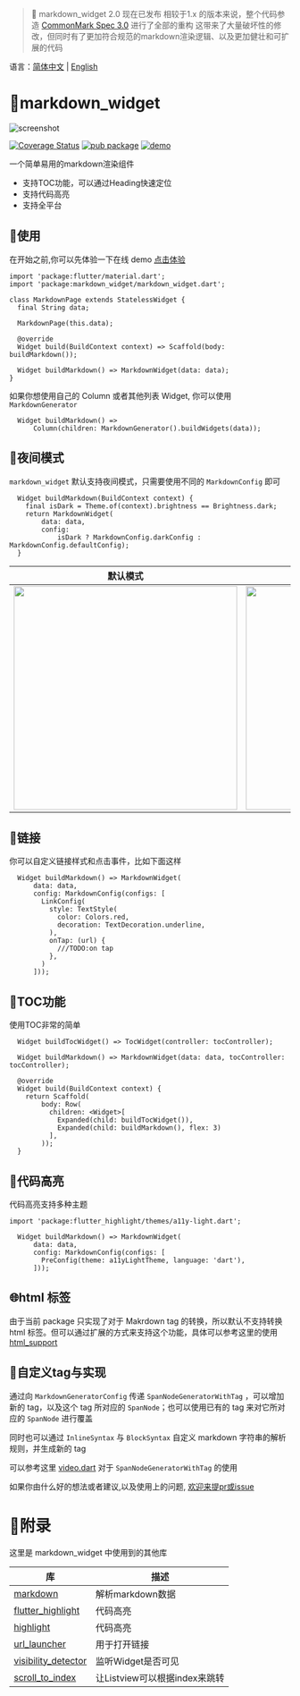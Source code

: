 > 🚀 markdown_widget 2.0 现在已发布
相较于1.x 的版本来说，整个代码参造 [CommonMark Spec 3.0](https://spec.commonmark.org/0.30/) 进行了全部的重构
这带来了大量破坏性的修改，但同时有了更加符合规范的markdown渲染逻辑、以及更加健壮和可扩展的代码

语言：[简体中文](https://github.com/asjqkkkk/markdown_widget/blob/master/README_ZH.md) | [English](https://github.com/asjqkkkk/markdown_widget/blob/master/README.md)

# 📖markdown_widget

![screenshot](assets/script_medias/1676100926803.jpg)


[![Coverage Status](assets/script_medias/1675527925332.png)](https://coveralls.io/github/asjqkkkk/markdown_widget?branch=dev) [![pub package](assets/script_medias/1675527928071.png)](https://pub.dartlang.org/packages/markdown_widget) [![demo](assets/script_medias/1675527929980.png)](https://asjqkkkk.github.io/markdown_widget/)

一个简单易用的markdown渲染组件

- 支持TOC功能，可以通过Heading快速定位
- 支持代码高亮
- 支持全平台

## 🚀使用

在开始之前,你可以先体验一下在线 demo [点击体验](https://asjqkkkk.github.io/markdown_widget/)

```
import 'package:flutter/material.dart';
import 'package:markdown_widget/markdown_widget.dart';

class MarkdownPage extends StatelessWidget {
  final String data;

  MarkdownPage(this.data);

  @override
  Widget build(BuildContext context) => Scaffold(body: buildMarkdown());

  Widget buildMarkdown() => MarkdownWidget(data: data);
}
```

如果你想使用自己的 Column 或者其他列表 Widget, 你可以使用 `MarkdownGenerator`

```
  Widget buildMarkdown() =>
      Column(children: MarkdownGenerator().buildWidgets(data));
```

## 🌠夜间模式

`markdown_widget` 默认支持夜间模式，只需要使用不同的 `MarkdownConfig` 即可
```
  Widget buildMarkdown(BuildContext context) {
    final isDark = Theme.of(context).brightness == Brightness.dark;
    return MarkdownWidget(
        data: data,
        config:
            isDark ? MarkdownConfig.darkConfig : MarkdownConfig.defaultConfig);
  }
```

默认模式 | 夜间模式
---|---
<img src="assets/script_medias/1675527930854.png" width=400> | <img src="assets/script_medias/1675527932169.png" width=400>


## 🔗链接

你可以自定义链接样式和点击事件，比如下面这样

```
  Widget buildMarkdown() => MarkdownWidget(
      data: data,
      config: MarkdownConfig(configs: [
        LinkConfig(
          style: TextStyle(
            color: Colors.red,
            decoration: TextDecoration.underline,
          ),
          onTap: (url) {
            ///TODO:on tap
          },
        )
      ]));
```

## 📜TOC功能

使用TOC非常的简单

```
  Widget buildTocWidget() => TocWidget(controller: tocController);

  Widget buildMarkdown() => MarkdownWidget(data: data, tocController: tocController);

  @override
  Widget build(BuildContext context) {
    return Scaffold(
        body: Row(
          children: <Widget>[
            Expanded(child: buildTocWidget()),
            Expanded(child: buildMarkdown(), flex: 3)
          ],
        ));
  }
```

## 🎈代码高亮

代码高亮支持多种主题
```
import 'package:flutter_highlight/themes/a11y-light.dart';

  Widget buildMarkdown() => MarkdownWidget(
      data: data,
      config: MarkdownConfig(configs: [
        PreConfig(theme: a11yLightTheme, language: 'dart'),
      ]));
```

## 🌐html 标签

由于当前 package 只实现了对于 Makrdown tag 的转换，所以默认不支持转换 html 标签。但可以通过扩展的方式来支持这个功能，具体可以参考这里的使用 [html_support](https://github.com/asjqkkkk/markdown_widget/blob/1d549fd5c2d6b0172281d8bb66e367654b9d60f0/example/lib/markdown_custom/html_support.dart)

## 🍑自定义tag与实现

通过向 `MarkdownGeneratorConfig` 传递 `SpanNodeGeneratorWithTag` ，可以增加新的 tag，以及这个 tag 所对应的 `SpanNode`；也可以使用已有的 tag 来对它所对应的 `SpanNode` 进行覆盖

同时也可以通过 `InlineSyntax` 与 `BlockSyntax` 自定义 markdown 字符串的解析规则，并生成新的 tag

可以参考这里 [video.dart](https://github.com/asjqkkkk/markdown_widget/blob/1d549fd5c2d6b0172281d8bb66e367654b9d60f0/example/lib/markdown_custom/video.dart) 对于 `SpanNodeGeneratorWithTag` 的使用


如果你由什么好的想法或者建议,以及使用上的问题, [欢迎来提pr或issue](https://github.com/asjqkkkk/markdown_widget)

# 🧾附录

这里是 markdown_widget 中使用到的其他库

库 | 描述
---|---
[markdown](https://pub.flutter-io.cn/packages/markdown) | 解析markdown数据
[flutter_highlight](https://pub.flutter-io.cn/packages/flutter_highlight) | 代码高亮
[highlight](https://pub.flutter-io.cn/packages/highlight) | 代码高亮
[url_launcher](https://pub.flutter-io.cn/packages/url_launcher) | 用于打开链接
[visibility_detector](https://pub.flutter-io.cn/packages/visibility_detector) | 监听Widget是否可见
[scroll_to_index](https://pub.flutter-io.cn/packages/scroll_to_index) | 让Listview可以根据index来跳转
